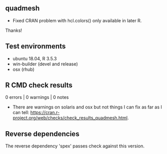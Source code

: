 ## quadmesh 

* Fixed CRAN problem with hcl.colors() only available in later R. 

Thanks!

## Test environments

* ubuntu 18.04, R 3.5.3
* win-builder (devel and release)
* osx (rhub)

## R CMD check results

0 errors | 0 warnings | 0 notes

* There are warnings on solaris and osx but not things I can fix as far as I can tell: 
https://cran.r-project.org/web/checks/check_results_quadmesh.html. 


## Reverse dependencies

The reverse dependency 'spex' passes check against this version. 
